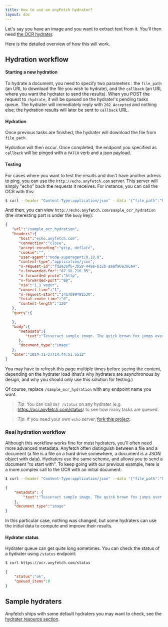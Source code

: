 ```yaml
---
title: How to use an anyFetch hydrater?
layout: doc
---
```


Let's say you have an image and you want to extract text from it.
You'll then need [the OCR hydrater](https://github.com/AnyFetch/ocr.hydrater.anyfetch.com).

Here is the detailed overview of how this will work.

## Hydration workflow
#### Starting a new hydration
To hydrate a document, you need to specify two parameters : the `file_path` (an URL to download the file you wish to hydrate), and the `callback` (an URL where you want the hydrater to send the results).
When you POST the request to `/hydrate`, it will be queued on the hydrater's pending tasks queue.
The hydrater will immediately reply with `202 Accepted` and nothing else; the hydration results will later be sent to `callback` URL.

#### Hydration
Once previous tasks are finished, the hydrater will download the file from `file_path`.

Hydration will then occur. Once completed, the endpoint you specified as `callback` will be pinged with a `PATCH` verb and a json payload.

#### Testing
For cases where you want to test the results and don't have another adress to ping, you can use the `http://echo.anyfetch.com` server. This server will simply "echo" back the requests it receives. For instance, you can call the OCR with this:

```sh
$ curl --header "Content-Type:application/json" --data '{"file_path":"https://raw.githubusercontent.com/AnyFetch/ocr-hydrater.anyfetch.com/2552ef2e683020e80884bdb7b339b64f81d25ad3/test/samples/sample.png", "callback":"http://echo.anyfetch.com/sample_ocr_hydration"}' https://ocr.anyfetch.com/hydrate
```

And then, you can view `http://echo.anyfetch.com/sample_ocr_hydration` (the interesting part is under the `body` key):

```json
{
   "url":"/sample_ocr_hydration",
   "headers":{
      "host":"echo.anyfetch.com",
      "connection":"close",
      "accept-encoding":"gzip, deflate",
      "cookie":"",
      "user-agent":"node-superagent/0.18.0",
      "content-type":"application/json",
      "x-request-id":"fd2e36f6-3b59-449a-b32b-aa0fa0e306a4",
      "x-forwarded-for":"87.98.216.35",
      "x-forwarded-proto":"http",
      "x-forwarded-port":"80",
      "via":"1.1 vegur",
      "connect-time":"1",
      "x-request-start":"1417099491530",
      "total-route-time":"0",
      "content-length":"120"
   },
   "query":{

   },
   "body":{
      "metadata":{
         "text":"Tesseract sample image. The quick brown fox jumps over the lazy dog.\n\n"
      },
      "document_type":"image"
   },
   "date":"2014-11-27T14:44:51.551Z"
}
```

You may have to refresh this page multiple times before seeing the content, depending on the hydrater load (that's why hydraters are asynchronous by design, and why you should only use this solution for testing.)

Of course, replace `/sample_ocr_hydration` with any endpoint name you want.

> *Tip*: You can call `GET /status` on any hydrater (e.g. https://ocr.anyfetch.com/status) to see how many tasks are queued.

> *Tip*: If you need your own `echo` server, [fork this project](https://github.com/AnyFetch/echo-server).

### Real hydration workflow
Although this workflow works fine for most hydraters, you'll often need more advanced metadata. Anyfetch often distinguish between a file and a document (a file is a file on a hard drive somewhere, a document is a JSON object with data). Hydraters use the same scheme, and allows you to send a document "to start with". To keep going with our previous example, here is a more complex call to the OCR with an initial document:

```sh
$ curl --header "Content-Type:application/json" --data '{"file_path":"https://raw2.github.com/AnyFetch/ocr.hydrater.anyfetch.com/763ca1c77b33451de3fff733ad850287b48d2f96/test/samples/sample.png", "callback":"http://example.com","metadata": {"previous-data":"something"}}' https://ocr.anyfetch.com/hydrate
```

```json
{
    "metadata": {
        "text":"Tesseract sample image. The quick brown fox jumps over the lazy dog.\n\n"
    },
    "document_type":"image"
}
```

In this particular case, nothing was changed, but some hydraters can use the initial data to compute and improve their results.

#### Hydrater status
Hydrater queue can get quite long sometimes. You can check the status of a hydrater using `/status` endpoint:

```sh
$ curl https://ocr.anyfetch.com/status
```

```json
{
    "status":"ok",
    "queued_items":0
}
```

## Sample hydraters
Anyfetch ships with some default hydraters you may want to check, see the [hydrater resource section](/resources/hydraters.html).
